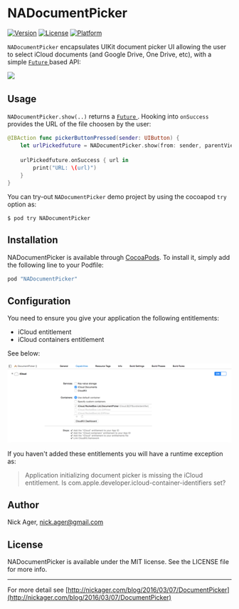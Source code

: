 # NADocumentPicker

<!-- [![CI Status](http://img.shields.io/travis/NickAger/NADocumentPicker.svg?style=flat)](https://travis-ci.org/NickAger/NADocumentPicker) -->
[![Version](https://img.shields.io/cocoapods/v/NADocumentPicker.svg?style=flat)](http://cocoapods.org/pods/NADocumentPicker)
[![License](https://img.shields.io/cocoapods/l/NADocumentPicker.svg?style=flat)](http://cocoapods.org/pods/NADocumentPicker)
[![Platform](https://img.shields.io/cocoapods/p/NADocumentPicker.svg?style=flat)](http://cocoapods.org/pods/NADocumentPicker)

`NADocumentPicker` encapsulates UIKit document picker UI allowing the user to select iCloud documents (and Google Drive, One Drive, etc), with a simple [`Future` ](https://github.com/Thomvis/BrightFutures) based API:

![](http://nickager.com/images/blog/DocumentPicker/filepicker-combined.jpg)

## Usage

`NADocumentPicker.show(..)` returns a [`Future` ](https://github.com/Thomvis/BrightFutures#examples). Hooking into `onSuccess` provides the URL of the file choosen by the user:

```swift
@IBAction func pickerButtonPressed(sender: UIButton) {
    let urlPickedfuture = NADocumentPicker.show(from: sender, parentViewController: self)

    urlPickedfuture.onSuccess { url in
        print("URL: \(url)")
    }
}
```

You can try-out `NADocumentPicker` demo project by using the cocoapod `try` option as:

```
$ pod try NADocumentPicker
```

## Installation

NADocumentPicker is available through [CocoaPods](http://cocoapods.org). To install
it, simply add the following line to your Podfile:

```ruby
pod "NADocumentPicker"
```

## Configuration

You need to ensure you give your application the following entitlements:

* iCloud entitlement
* iCloud containers entitlement

See below:

![](Example/NADocumentPicker/iCloudFix@2x.png)

If you haven't added these entitlements you will have a runtime exception as:

> Application initializing document picker is missing the iCloud entitlement. Is com.apple.developer.icloud-container-identifiers set?

## Author

Nick Ager, nick.ager@gmail.com

## License

NADocumentPicker is available under the MIT license. See the LICENSE file for more info.

---

For more detail see [http://nickager.com/blog/2016/03/07/DocumentPicker](http://nickager.com/blog/2016/03/07/DocumentPicker)
